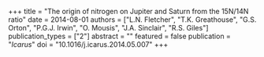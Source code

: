 +++
title = "The origin of nitrogen on Jupiter and Saturn from the 15N/14N ratio"
date = 2014-08-01
authors = ["L.N. Fletcher", "T.K. Greathouse", "G.S. Orton", "P.G.J. Irwin", "O. Mousis", "J.A. Sinclair", "R.S. Giles"]
publication_types = ["2"]
abstract = ""
featured = false
publication = "*Icarus*"
doi = "10.1016/j.icarus.2014.05.007"
+++

